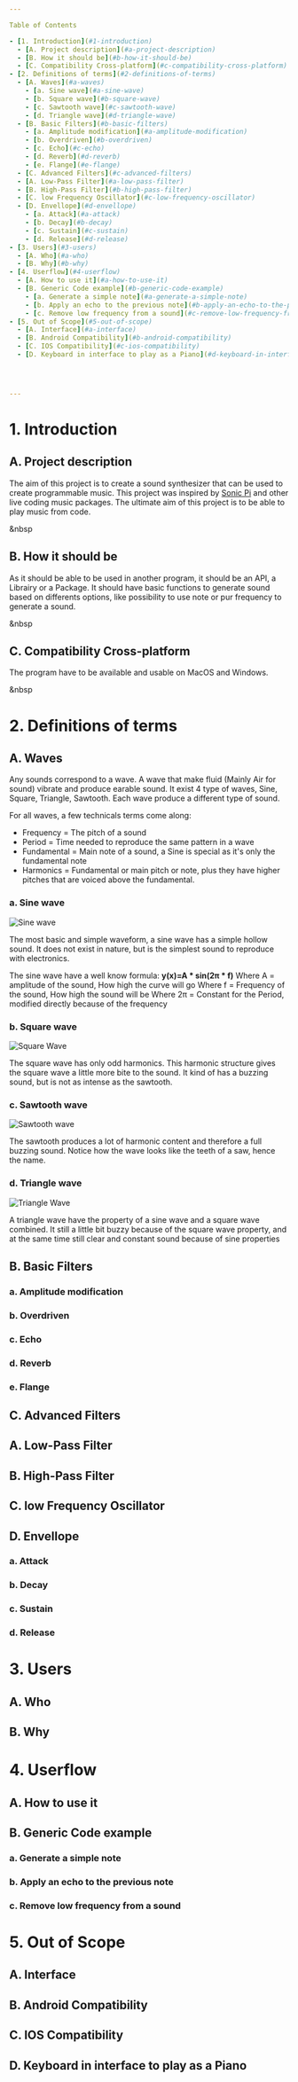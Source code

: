 ```yaml
---

Table of Contents

- [1. Introduction](#1-introduction)
  - [A. Project description](#a-project-description)
  - [B. How it should be](#b-how-it-should-be)
  - [C. Compatibility Cross-platform](#c-compatibility-cross-platform)
- [2. Definitions of terms](#2-definitions-of-terms)
  - [A. Waves](#a-waves)
    - [a. Sine wave](#a-sine-wave)
    - [b. Square wave](#b-square-wave)
    - [c. Sawtooth wave](#c-sawtooth-wave)
    - [d. Triangle wave](#d-triangle-wave)
  - [B. Basic Filters](#b-basic-filters)
    - [a. Amplitude modification](#a-amplitude-modification)
    - [b. Overdriven](#b-overdriven)
    - [c. Echo](#c-echo)
    - [d. Reverb](#d-reverb)
    - [e. Flange](#e-flange)
  - [C. Advanced Filters](#c-advanced-filters)
  - [A. Low-Pass Filter](#a-low-pass-filter)
  - [B. High-Pass Filter](#b-high-pass-filter)
  - [C. low Frequency Oscillator](#c-low-frequency-oscillator)
  - [D. Envellope](#d-envellope)
    - [a. Attack](#a-attack)
    - [b. Decay](#b-decay)
    - [c. Sustain](#c-sustain)
    - [d. Release](#d-release)
- [3. Users](#3-users)
  - [A. Who](#a-who)
  - [B. Why](#b-why)
- [4. Userflow](#4-userflow)
  - [A. How to use it](#a-how-to-use-it)
  - [B. Generic Code example](#b-generic-code-example)
    - [a. Generate a simple note](#a-generate-a-simple-note)
    - [b. Apply an echo to the previous note](#b-apply-an-echo-to-the-previous-note)
    - [c. Remove low frequency from a sound](#c-remove-low-frequency-from-a-sound)
- [5. Out of Scope](#5-out-of-scope)
  - [A. Interface](#a-interface)
  - [B. Android Compatibility](#b-android-compatibility)
  - [C. IOS Compatibility](#c-ios-compatibility)
  - [D. Keyboard in interface to play as a Piano](#d-keyboard-in-interface-to-play-as-a-piano)




---
```


 
# 1. Introduction

## A. Project description

The aim of this project is to create a sound synthesizer that can be used to create
programmable music. This project was inspired by [Sonic Pi](https://sonic-pi.net/) and other live
coding music packages. The ultimate aim of this project is to be able to play music from code.

&nbsp

## B. How it should be

As it should be able to be used in another program, it should be an API, a Librairy or a Package.
It should have basic functions to generate sound based on differents options, like possibility to use note or pur frequency to generate a sound.

&nbsp

## C. Compatibility Cross-platform

The program have to be available and usable on MacOS and Windows.

&nbsp



# 2. Definitions of terms
## A. Waves

Any sounds correspond to a wave. A wave that make fluid (Mainly Air for sound) vibrate and produce earable sound.
It exist 4 type of waves, Sine, Square, Triangle, Sawtooth.
Each wave produce a different type of sound.

For all waves, a few technicals terms come along: 
  - Frequency = The pitch of a sound
  - Period = Time needed to reproduce the same pattern in a wave
  - Fundamental = Main note of a sound, a Sine is special as it's only the fundamental note
  - Harmonics = Fundamental or main pitch or note, plus they have higher pitches that are voiced above the fundamental.

### a. Sine wave

![Sine wave](https://www.thedawstudio.com/wp-content/uploads/2016/08/Sine-Wave_1000-300x195.jpg)


The most basic and simple waveform, a sine wave has a simple hollow sound. It does not exist in nature, but is the simplest sound to reproduce with electronics.

The sine wave have a well know formula: 
  **y(x)=A * sin(2π * f)**
  Where A = amplitude of the sound, How high the curve will go
  Where f = Frequency of the sound, How high the sound will be
  Where 2π = Constant for the Period, modified directly because of the frequency

### b. Square wave

![Square Wave](https://www.thedawstudio.com/wp-content/uploads/2016/08/Square-Wave_1000-300x195.jpg)

The square wave has only odd harmonics. This harmonic structure gives the square wave a little more bite to the sound. It kind of has a buzzing sound, but is not as intense as the sawtooth.

### c. Sawtooth wave

![Sawtooth wave](https://www.thedawstudio.com/wp-content/uploads/2016/08/Sawtooth-Wave_1000-300x195.jpg)

The sawtooth produces a lot of harmonic content and therefore a full buzzing sound. Notice how the wave looks like the teeth of a saw, hence the name.

### d. Triangle wave

![Triangle Wave](https://www.thedawstudio.com/wp-content/uploads/2016/08/Triangle-Wave_1000-300x195.jpg)

A triangle wave have the property of a sine wave and a square wave combined. 
It still a little bit buzzy because of the square wave property, and at the same time still clear and constant sound because of sine properties


## B. Basic Filters
### a. Amplitude modification
### b. Overdriven
### c. Echo
### d. Reverb
### e. Flange

## C. Advanced Filters

## A. Low-Pass Filter
## B. High-Pass Filter
## C. low Frequency Oscillator

## D. Envellope
### a. Attack
### b. Decay
### c. Sustain
### d. Release


# 3. Users

## A. Who
## B. Why


# 4. Userflow

## A. How to use it

## B. Generic Code example
### a. Generate a simple note
### b. Apply an echo to the previous note
### c. Remove low frequency from a sound


# 5. Out of Scope

## A. Interface
## B. Android Compatibility
## C. IOS Compatibility
## D. Keyboard in interface to play as a Piano


